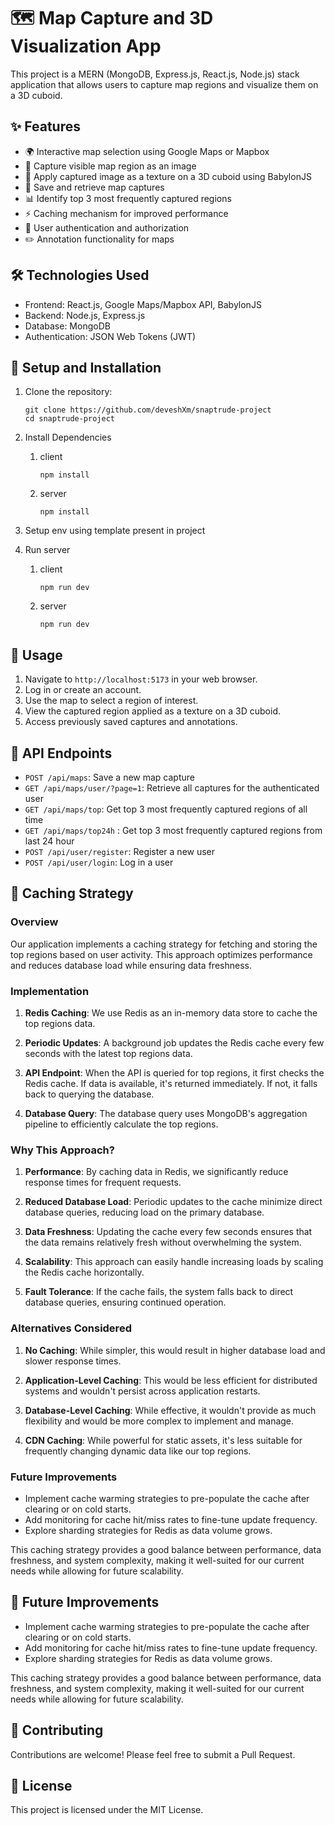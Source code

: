 # 🗺️ Map Capture and 3D Visualization App

This project is a MERN (MongoDB, Express.js, React.js, Node.js) stack application that allows users to capture map regions and visualize them on a 3D cuboid.

## ✨ Features

- 🌍 Interactive map selection using Google Maps or Mapbox
- 📸 Capture visible map region as an image
- 🧊 Apply captured image as a texture on a 3D cuboid using BabylonJS
- 💾 Save and retrieve map captures
- 📊 Identify top 3 most frequently captured regions
- ⚡ Caching mechanism for improved performance
- 🔐 User authentication and authorization
- ✏️ Annotation functionality for maps

## 🛠️ Technologies Used

- Frontend: React.js, Google Maps/Mapbox API, BabylonJS
- Backend: Node.js, Express.js
- Database: MongoDB
- Authentication: JSON Web Tokens (JWT)

## 🚀 Setup and Installation

1. Clone the repository:

   ```
   git clone https://github.com/deveshXm/snaptrude-project
   cd snaptrude-project
   ```

2. Install Dependencies
   1. client
      ```
      npm install
      ```
   1. server
      ```
      npm install
      ```
3. Setup env using template present in project
4. Run server
   1. client
      ```
      npm run dev
      ```
   2. server
      ```
      npm run dev
      ```

## 📖 Usage

1. Navigate to `http://localhost:5173` in your web browser.
2. Log in or create an account.
3. Use the map to select a region of interest.
4. View the captured region applied as a texture on a 3D cuboid.
5. Access previously saved captures and annotations.

## 🔌 API Endpoints

- `POST /api/maps`: Save a new map capture
- `GET /api/maps/user/?page=1`: Retrieve all captures for the authenticated user
- `GET /api/maps/top`: Get top 3 most frequently captured regions of all time
- `GET /api/maps/top24h` : Get top 3 most frequently captured regions from last 24 hour
- `POST /api/user/register`: Register a new user
- `POST /api/user/login`: Log in a user

## 🚀 Caching Strategy

### Overview

Our application implements a caching strategy for fetching and storing the top regions based on user activity. This approach optimizes performance and reduces database load while ensuring data freshness.

### Implementation

1. **Redis Caching**: We use Redis as an in-memory data store to cache the top regions data.

2. **Periodic Updates**: A background job updates the Redis cache every few seconds with the latest top regions data.

3. **API Endpoint**: When the API is queried for top regions, it first checks the Redis cache. If data is available, it's returned immediately. If not, it falls back to querying the database.

4. **Database Query**: The database query uses MongoDB's aggregation pipeline to efficiently calculate the top regions.

### Why This Approach?

1. **Performance**: By caching data in Redis, we significantly reduce response times for frequent requests.

2. **Reduced Database Load**: Periodic updates to the cache minimize direct database queries, reducing load on the primary database.

3. **Data Freshness**: Updating the cache every few seconds ensures that the data remains relatively fresh without overwhelming the system.

4. **Scalability**: This approach can easily handle increasing loads by scaling the Redis cache horizontally.

5. **Fault Tolerance**: If the cache fails, the system falls back to direct database queries, ensuring continued operation.

### Alternatives Considered

1. **No Caching**: While simpler, this would result in higher database load and slower response times.

2. **Application-Level Caching**: This would be less efficient for distributed systems and wouldn't persist across application restarts.

3. **Database-Level Caching**: While effective, it wouldn't provide as much flexibility and would be more complex to implement and manage.

4. **CDN Caching**: While powerful for static assets, it's less suitable for frequently changing dynamic data like our top regions.

### Future Improvements

- Implement cache warming strategies to pre-populate the cache after clearing or on cold starts.
- Add monitoring for cache hit/miss rates to fine-tune update frequency.
- Explore sharding strategies for Redis as data volume grows.

This caching strategy provides a good balance between performance, data freshness, and system complexity, making it well-suited for our current needs while allowing for future scalability.

## 🔮 Future Improvements

- Implement cache warming strategies to pre-populate the cache after clearing or on cold starts.
- Add monitoring for cache hit/miss rates to fine-tune update frequency.
- Explore sharding strategies for Redis as data volume grows.

This caching strategy provides a good balance between performance, data freshness, and system complexity, making it well-suited for our current needs while allowing for future scalability.

## 🤝 Contributing

Contributions are welcome! Please feel free to submit a Pull Request.

## 📄 License

This project is licensed under the MIT License.
